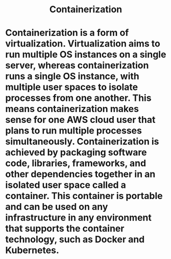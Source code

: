 <h1 align="center"> Containerization <h1>
Containerization is a form of virtualization. Virtualization aims to run multiple OS instances on a single server, whereas containerization runs a single OS instance, with multiple user spaces to isolate processes from one another. This means containerization makes sense for one AWS cloud user that plans to run multiple processes simultaneously. 
Containerization is achieved by packaging software code, libraries, frameworks, and other dependencies together in an isolated user space called a container. This container is portable and can be used on any infrastructure in any environment that supports the container technology, such as Docker and Kubernetes.


